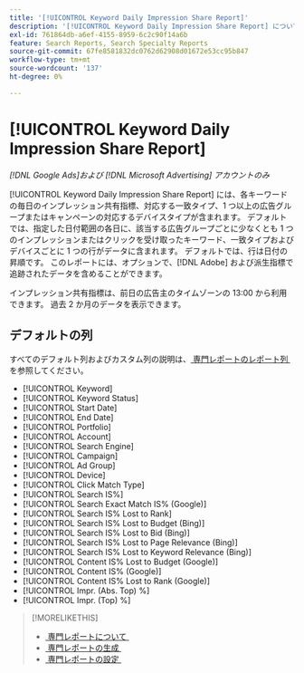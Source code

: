 ```yaml
---
title: '[!UICONTROL Keyword Daily Impression Share Report]'
description: '[!UICONTROL Keyword Daily Impression Share Report] について説明します。'
exl-id: 761864db-a6ef-4155-8959-6c2c90f14a6b
feature: Search Reports, Search Specialty Reports
source-git-commit: 67fe8581832dc0762d62908d01672e53cc95b847
workflow-type: tm+mt
source-wordcount: '137'
ht-degree: 0%

---
```


# [!UICONTROL Keyword Daily Impression Share Report]

*[!DNL Google Ads]および [!DNL Microsoft Advertising] アカウントのみ*

[!UICONTROL Keyword Daily Impression Share Report] には、各キーワードの毎日のインプレッション共有指標、対応する一致タイプ、1 つ以上の広告グループまたはキャンペーンの対応するデバイスタイプが含まれます。 デフォルトでは、指定した日付範囲の各日に、該当する広告グループごとに少なくとも 1 つのインプレッションまたはクリックを受け取ったキーワード、一致タイプおよびデバイスごとに 1 つの行がデータに含まれます。 デフォルトでは、行は日付の昇順です。 このレポートには、オプションで、[!DNL Adobe] および派生指標で追跡されたデータを含めることができます。

インプレッション共有指標は、前日の広告主のタイムゾーンの 13:00 から利用できます。 過去 2 か月のデータを表示できます。

## デフォルトの列

すべてのデフォルト列およびカスタム列の説明は、[&#x200B; 専門レポートのレポート列 &#x200B;](specialty-report-columns.md) を参照してください。

* [!UICONTROL Keyword]
* [!UICONTROL Keyword Status]
* [!UICONTROL Start Date]
* [!UICONTROL End Date]
* [!UICONTROL Portfolio]
* [!UICONTROL Account]
* [!UICONTROL Search Engine]
* [!UICONTROL Campaign]
* [!UICONTROL Ad Group]
* [!UICONTROL Device]
* [!UICONTROL Click Match Type]
* [!UICONTROL Search IS%]
* [!UICONTROL Search Exact Match IS% (Google)]
* [!UICONTROL Search IS% Lost to Rank]
* [!UICONTROL Search IS% Lost to Budget (Bing)]
* [!UICONTROL Search IS% Lost to Bid (Bing)]
* [!UICONTROL Search IS% Lost to Page Relevance (Bing)]
* [!UICONTROL Search IS% Lost to Keyword Relevance (Bing)]
* [!UICONTROL Content IS% Lost to Budget (Google)]
* [!UICONTROL Content IS% (Google)]
* [!UICONTROL Content IS% Lost to Rank (Google)]
* [!UICONTROL Impr. (Abs. Top) %]
* [!UICONTROL Impr. (Top) %]

>[!MORELIKETHIS]
>
>* [&#x200B; 専門レポートについて &#x200B;](specialty-report-about.md)
>* [&#x200B; 専門レポートの生成 &#x200B;](specialty-report-generate.md)
>* [&#x200B; 専門レポートの設定 &#x200B;](specialty-report-settings.md)
